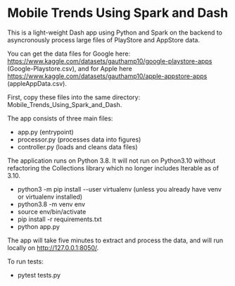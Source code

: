 # Mobile Trends Using Spark and Dash

This is a light-weight Dash app using Python and Spark on the backend to asyncronously process large files of PlayStore and AppStore data.  

You can get the data files for Google here: https://www.kaggle.com/datasets/gauthamp10/google-playstore-apps (Google-Playstore.csv), and for Apple here https://www.kaggle.com/datasets/gauthamp10/apple-appstore-apps (appleAppData.csv).  

First, copy these files into the same directory: Mobile_Trends_Using_Spark_and_Dash.

The app consists of three main files:
- app.py (entrypoint)
- processor.py (processes data into figures)
- controller.py (loads and cleans data files)

The application runs on Python 3.8.  It will not run on Python3.10 without refactoring the Collections library which no longer includes Iterable as of 3.10.

- python3 -m pip install --user virtualenv (unless you already have venv or virtualenv installed)
- python3.8 -m venv env 
- source env/bin/activate
- pip install -r requirements.txt
- python app.py

The app will take five minutes to extract and process the data, and will run locally on http://127.0.0.1:8050/.

To run tests:

- pytest tests.py


